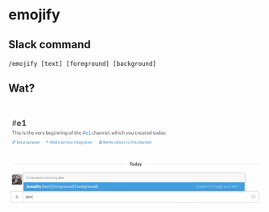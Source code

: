 # emojify

## Slack command
```
/emojify [text] [foreground] [background]
```

## Wat?

![](screenshots/shark.gif)

